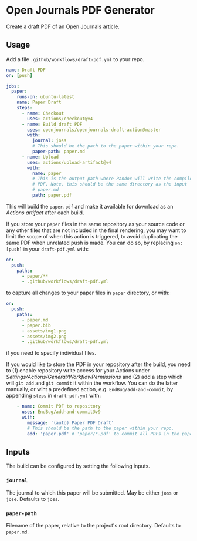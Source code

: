 Open Journals PDF Generator
===========================

Create a draft PDF of an Open Journals article.

Usage
-----

Add a file `.github/workflows/draft-pdf.yml` to your repo.

``` yaml
name: Draft PDF
on: [push]

jobs:
  paper:
    runs-on: ubuntu-latest
    name: Paper Draft
    steps:
      - name: Checkout
        uses: actions/checkout@v4
      - name: Build draft PDF
        uses: openjournals/openjournals-draft-action@master
        with:
          journal: joss
          # This should be the path to the paper within your repo.
          paper-path: paper.md
      - name: Upload
        uses: actions/upload-artifact@v4
        with:
          name: paper
          # This is the output path where Pandoc will write the compiled
          # PDF. Note, this should be the same directory as the input
          # paper.md
          path: paper.pdf
```

This will build the `paper.pdf` and make it available for download as an _Actions artifact_
after each build.

If you store your `paper` files in the same repository as your source code or any other files that are not included in the final rendering, you may want to limit the scope of when this action is triggered, to avoid duplicating the same PDF when unrelated push is made. You can do so, by replacing `on: [push]` in your `draft-pdf.yml` with:

``` yaml
on:
  push:
    paths:
      - paper/**
      - .github/workflows/draft-pdf.yml
```
to capture all changes to your paper files in `paper` directory, or with:
``` yaml
on:
  push:
    paths:
      - paper.md
      - paper.bib
      - assets/img1.png
      - assets/img2.png
      - .github/workflows/draft-pdf.yml
```
if you need to specify individual files.

If you would like to store the PDF in your repository after the build, you need to (1) enable repository write access for your Actions under _Settings/Actions/General/WorkflowPermissions_ and (2) add a step which will `git add` and `git commit` it within the workflow. You can do the latter manually, or wiht a predefined action, e.g. `EndBug/add-and-commit`, by appending `steps` in `draft-pdf.yml` with:

``` yaml
    - name: Commit PDF to repository
      uses: EndBug/add-and-commit@v9
      with:
        message: '(auto) Paper PDF Draft'
        # This should be the path to the paper within your repo.
        add: 'paper.pdf' # 'paper/*.pdf' to commit all PDFs in the paper directory
```              

Inputs
------

The build can be configured by setting the following inputs.

### `journal`

The journal to which this paper will be submitted. May be
either `joss` or `jose`. Defaults to `joss`.

### `paper-path`

Filename of the paper, relative to the project's root directory.
Defaults to `paper.md`.




